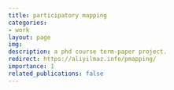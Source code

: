 ```yaml
---
title: participatory mapping
categories:
- work
layout: page
img:
description: a phd course term-paper project.
redirect: https://aliyilmaz.info/pmapping/
importance: 1
related_publications: false
---
```

